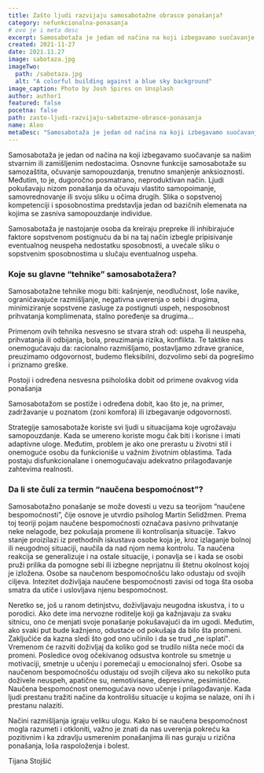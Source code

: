 ```yaml
---
title: Zašto ljudi razvijaju samosabotažne obrasce ponašanja?
category: nefunkcionalna-ponasanja
# ovo je i meta desc
excerpt: Samosabotaža je jedan od načina na koji izbegavamo suočavanje sa našim stvarnim ili zamišljenim nedostacima.
created: 2021-11-27
date: 2021.11.27
image: sabotaza.jpg
imageTwo:
  path: /sabotaza.jpg
  alt: "A colorful building against a blue sky background"
image_caption: Photo by Josh Spires on Unsplash
author: author1
featured: false
pocetna: false
path: zasto-ljudi-razvijaju-sabotazne-obrasce-ponasanja
name: Aloo
metaDesc: "Samosabotaža je jedan od načina na koji izbegavamo suočavanje sa našim stvarnim ili zamišljenim nedostacima."
---
```


Samosabotaža je jedan od načina na koji izbegavamo suočavanje sa našim stvarnim ili zamišljenim nedostacima. Osnovne funkcije samosabotaže su samozaštita, očuvanje samopouzdanja, trenutno smanjenje anksioznosti. Međutim, to je, dugoročno posmatrano, neproduktivan način. Ljudi pokušavaju nizom ponašanja da očuvaju vlastito samopoimanje, samovrednovanje ili svoju sliku u očima drugih. Slika o sopstvenoj kompetenciji i sposobnostima predstavlja jedan od bazičnih elemenata na kojima se zasniva samopouzdanje individue.

Samosabotaža je nastojanje osoba da kreiraju prepreke ili inhibirajuće faktore sopstvenom postignuću da bi na taj način izbegle pripisivanje eventualnog neuspeha nedostatku sposobnosti, a uvećale sliku o sopstvenim sposobnostima u slučaju eventualnog uspeha.

### Koje su glavne “tehnike” samosabotažera?

Samosabotažne tehnike mogu biti: kašnjenje, neodlučnost, loše navike, ograničavajuće razmišljanje, negativna uverenja o sebi i drugima, minimiziranje sopstvene zasluge za postignuti uspeh, nesposobnost prihvatanja komplimenata, stalno poređenje sa drugima...

Primenom ovih tehnika nesvesno se stvara strah od: uspeha ili neuspeha, prihvatanja ili odbijanja, bola, preuzimanja rizika, konflikta. Te taktike nas onemogućavaju da: racionalno razmišljamo, postavljamo zdrave granice, preuzimamo odgovornost, budemo fleksibilni, dozvolimo sebi da pogrešimo i priznamo greške.

Postoji i određena nesvesna psihološka dobit od primene ovakvog vida ponašanja

Samosabotažom se postiže i određena dobit, kao što je, na primer, zadržavanje u poznatom (zoni komfora) ili izbegavanje odgovornosti.

Strategije samosabotaže koriste svi ljudi u situacijama koje ugrožavaju samopouzdanje. Kada se umereno koriste mogu čak biti i korisne i imati adaptivne uloge. Međutim, problem je ako one prerastu u životni stil i onemoguće osobu da funkcioniše u važnim životnim oblastima. Tada postaju disfunkcionalane i onemogućavaju adekvatno prilagođavanje zahtevima realnosti.

### Da li ste čuli za termin “naučena bespomoćnost”?

Samosabotažno ponašanje se može dovesti u vezu sa teorijom “naučene bespomoćnosti”, čije osnove je utvrdio psiholog Martin Selidžmen. Prema toj teoriji pojam naučene bespomoćnosti označava pasivno prihvatanje neke nelagode, bez pokušaja promene ili kontrolisanja situacije. Takvo stanje proizilazi iz prethodnih iskustava osobe koja je, kroz izlaganje bolnoj ili neugodnoj situaciji, naučila da nad njom nema kontrolu. Ta naučena reakcija se generalizuje i na ostale situacije, i ponavlja se i kada se osobi pruži prilika da pomogne sebi ili izbegne neprijatnu ili štetnu okolnost kojoj je izložena. Osobe sa naučenom bespomoćnošću lako odustaju od svojih ciljeva. Intezitet doživljaja naučene bespomoćnosti zavisi od toga šta osoba smatra da utiče i uslovljava njenu bespomoćnost.

Neretko se, još u ranom detinjstvu, doživljavaju neugodna iskustva, i to u porodici. Ako dete ima nervozne roditelje koji ga kažnjavaju za svaku sitnicu, ono će menjati svoje ponašanje pokušavajući da im ugodi. Međutim, ako svaki put bude kažnjeno, odustaće od pokušaja da bilo šta promeni. Zaključiće da kazna sledi što god ono učinilo i da se trud „ne isplati‟. Vremenom će razviti doživljaj da koliko god se trudilo ništa neće moći da promeni. Posledice ovog očekivanog odsustva kontrole su smetnje u motivaciji, smetnje u učenju i poremećaji u emocionalnoj sferi. Osobe sa naučenom bespomoćnošću odustaju od svojih ciljeva ako su nekoliko puta doživele neuspeh, apatične su, nemotivisane, depresivne, pesimistične. Naučena bespomoćnost onemogućava novo učenje i prilagođavanje. Kada ljudi prestanu tražiti načine da kontrolišu situacije u kojima se nalaze, oni ih i prestanu nalaziti.

Načini razmišljanja igraju veliku ulogu. Kako bi se naučena bespomoćnost mogla razumeti i otkloniti, važno je znati da nas uverenja pokreću ka pozitivnim i ka zdravlju usmerenim ponašanjima ili nas guraju u rizična ponašanja, loša raspoloženja i bolest.

Tijana Stojšić

